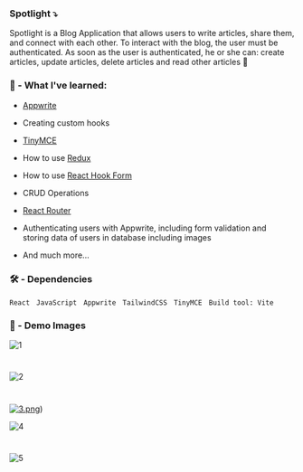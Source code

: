 ###  Spotlight ⤵
Spotlight is a Blog Application that allows users to write articles, share them, and connect with each other. To interact with the blog, the user must be authenticated. As soon as the user is authenticated, he or she can: create articles, update articles, delete articles and read other articles 🤗

### 🧠 - What I've learned:

- [Appwrite](https://appwrite.io/)

- Creating custom hooks
- [TinyMCE](https://www.tiny.cloud/)
- How to use [Redux](https://redux-toolkit.js.org/)
- How to use [React Hook Form](https://react-hook-form.com/) 
- CRUD Operations
- [React Router](https://reactrouter.com/en/main) 
- Authenticating users with Appwrite, including form validation and storing data of users in database including images 
- And much more...
### 🛠️ - Dependencies 
 
 `React` &nbsp; `JavaScript` &nbsp; `Appwrite` &nbsp; `TailwindCSS` &nbsp; `TinyMCE` &nbsp; `Build tool: Vite` 
 

 ### 📸 - Demo Images 

![1](https://i.postimg.cc/nz2g6XSy/Screenshot-2024-04-30-205551.png)
#
![2](https://i.postimg.cc/qBXNg22C/Screenshot-2024-04-30-221641.png)
#
[![3.png](https://i.postimg.cc/4xJxqvjq/4.png)](https://postimg.cc/4mSGhcfQ))

![4](https://i.postimg.cc/mgNc1Mvn/Screenshot-2024-04-30-221913.png)
#
![5](https://i.postimg.cc/MKJ1Fy8s/Screenshot-2024-04-30-221932.png)
